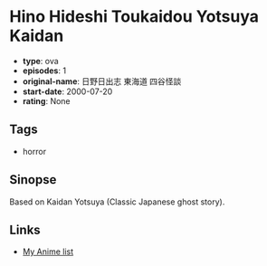 # Hino Hideshi Toukaidou Yotsuya Kaidan

-   **type**: ova
-   **episodes**: 1
-   **original-name**: 日野日出志 東海道 四谷怪談
-   **start-date**: 2000-07-20
-   **rating**: None

## Tags

-   horror

## Sinopse

Based on Kaidan Yotsuya (Classic Japanese ghost story).

## Links

-   [My Anime list](https://myanimelist.net/anime/17405/Hino_Hideshi_Toukaidou_Yotsuya_Kaidan)
